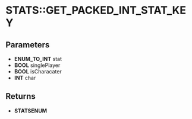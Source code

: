 # STATS::GET_PACKED_INT_STAT_KEY

## Parameters
* **ENUM_TO_INT** stat
* **BOOL** singlePlayer
* **BOOL** isCharacater
* **INT** char

## Returns
* **STATSENUM**